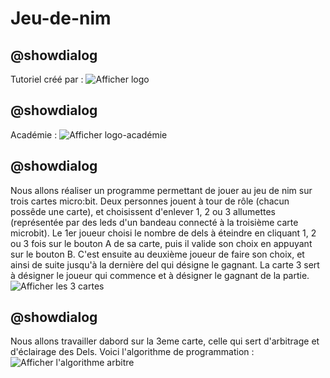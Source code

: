 # Jeu-de-nim
## @showdialog
Tutoriel créé par :
![Afficher logo](https://edu.tactileo.fr/storage/download?filePath=0750360J%2Fjtamen%2Fpublic%2Flogo-technotam-chappe1.jpg)

## @showdialog
Académie :
![Afficher logo-académie](https://edu.tactileo.fr/storage/download?filePath=0750360J%2Fjtamen%2Fpublic%2Flogo-IAN.png)

## @showdialog
Nous allons réaliser un programme permettant de jouer au jeu de nim sur trois cartes micro:bit.
Deux personnes jouent à tour de rôle (chacun possêde une carte), et choisissent d'enlever 1, 2 ou 3 allumettes (représentée par des leds
d'un bandeau connecté à la troisième  carte microbit). 
Le 1er joueur choisi le nombre de dels à éteindre en cliquant 1, 2 ou 3 fois sur le bouton A de sa carte,
puis il valide son choix en appuyant sur le bouton B.
C'est ensuite au deuxième joueur de faire son choix, et ainsi de suite jusqu'à la dernière del qui désigne le gagnant.
La carte 3 sert à désigner le joueur qui commence et à désigner le gagnant de la partie.
![Afficher les 3 cartes](https://edu.tactileo.fr/storage/download?filePath=0750360J%2Fjtamen%2Fpublic%2Fjeu%20de%20nim.jpg)

## @showdialog
Nous allons travailler dabord sur la 3eme carte, celle qui sert d'arbitrage et d'éclairage des Dels.
Voici l'algorithme de programmation :
![Afficher l'algorithme arbitre](https://edu.tactileo.fr/storage/download?filePath=0750360J%2Fjtamen%2Fpublic%2Falgorithme_arbitre-Page-1.png)
